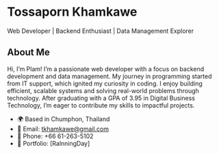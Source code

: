 # Tossaporn Khamkawe  
Web Developer | Backend Enthusiast | Data Management Explorer

## About Me  
Hi, I’m Plam! I’m a passionate web developer with a focus on backend development and data management. My journey in programming started from IT support, which ignited my curiosity in coding. I enjoy building efficient, scalable systems and solving real-world problems through technology. After graduating with a GPA of 3.95 in Digital Business Technology, I’m eager to contribute my skills to impactful projects.

- 🌍 Based in Chumphon, Thailand  
- 📧 Email: [tkhamkawe@gmail.com](mailto:tkhamkawe@gmail.com)  
- 📱 Phone: +66 61-263-5102  
- 🔗 Portfolio: [RalnningDay] 


